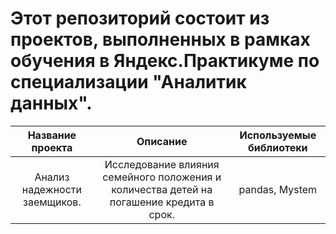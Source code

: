 # Этот репозиторий состоит из проектов, выполненных в рамках обучения в Яндекс.Практикуме по специализации "Аналитик данных".

|**Название проекта**          |**Описание**          |**Используемые библиотеки**          |
|:----------------------------:|:--------------------:|:-----------------------------------:|
|Анализ надежности заемщиков.  |Исследование влияния семейного положения и количества детей на погашение кредита в срок.|pandas, Mystem|